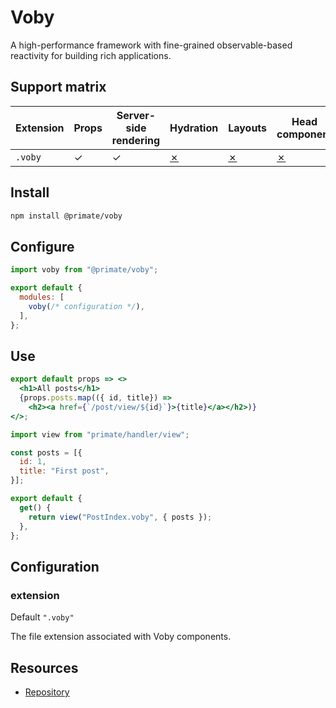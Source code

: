 # Voby

A high-performance framework with fine-grained observable-based reactivity for
building rich applications.

## Support matrix

|Extension|Props|Server-side rendering|Hydration|Layouts|Head component|I18N|
|-|-|-|-|-|-|-|
|`.voby`|✓|✓|[✗]|[✗]|[✗]|[✗]|

## Install

```sh
npm install @primate/voby
```

## Configure

```js caption=primate.config.js
import voby from "@primate/voby";

export default {
  modules: [
    voby(/* configuration */),
  ],
};
```

## Use

```jsx caption=components/PostIndex.voby
export default props => <>
  <h1>All posts</h1>
  {props.posts.map(({ id, title}) =>
    <h2><a href={`/post/view/${id}`}>{title}</a></h2>)}
</>;
```

```js caption=routes/voby.js
import view from "primate/handler/view";

const posts = [{
  id: 1,
  title: "First post",
}];

export default {
  get() {
    return view("PostIndex.voby", { posts });
  },
};
```

## Configuration

### extension

Default `".voby"`

The file extension associated with Voby components.

## Resources

* [Repository][repo]

[repo]: https://github.com/primatejs/primate/tree/master/packages/voby
[✗]: https://github.com/primatejs/primate/issues/164
